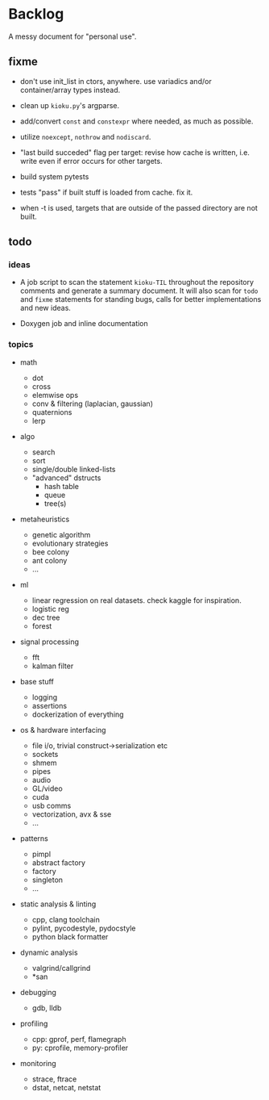 # Backlog

A messy document for "personal use".

## fixme

- don't use init_list in ctors, anywhere. use variadics and/or container/array types instead.

- clean up `kioku.py`'s argparse.

- add/convert `const` and `constexpr` where needed, as much as possible.

- utilize `noexcept`, `nothrow` and `nodiscard`.

- "last build succeded" flag per target: revise how cache is written, i.e. write even if error
  occurs for other targets.

- build system pytests

- tests "pass" if built stuff is loaded from cache. fix it.

- when -t is used, targets that are outside of the passed directory are not built.

## todo

### ideas

- A job script to scan the statement `kioku-TIL` throughout the repository
  comments and generate a summary document. It will also scan for `todo`
  and `fixme` statements for standing bugs, calls for better
  implementations and new ideas.

- Doxygen job and inline documentation

### topics

- math
  - dot
  - cross
  - elemwise ops
  - conv & filtering (laplacian, gaussian)
  - quaternions
  - lerp

- algo
  - search
  - sort
  - single/double linked-lists
  - "advanced" dstructs
    - hash table
    - queue
    - tree(s)

- metaheuristics
  - genetic algorithm
  - evolutionary strategies
  - bee colony
  - ant colony
  - ...

- ml
  - linear regression on real datasets. check kaggle for inspiration.
  - logistic reg
  - dec tree
  - forest

- signal processing
  - fft
  - kalman filter

- base stuff
  - logging
  - assertions
  - dockerization of everything

- os & hardware interfacing
  - file i/o, trivial construct->serialization etc
  - sockets
  - shmem
  - pipes
  - audio
  - GL/video
  - cuda
  - usb comms
  - vectorization, avx & sse
  - ...

- patterns
  - pimpl
  - abstract factory
  - factory
  - singleton
  - ...

- static analysis & linting
  - cpp, clang toolchain
  - pylint, pycodestyle, pydocstyle
  - python black formatter

- dynamic analysis
  - valgrind/callgrind
  - *san

- debugging
  - gdb, lldb

- profiling
  - cpp: gprof, perf, flamegraph
  - py: cprofile, memory-profiler

- monitoring
  - strace, ftrace
  - dstat, netcat, netstat
